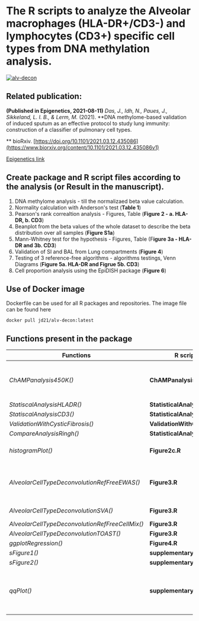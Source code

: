 # The R scripts to analyze the Alveolar macrophages (HLA-DR+/CD3-) and lymphocytes (CD3+) specific cell types from DNA methylation analysis.
[![alv-decon](https://github.com/JD2112/AlveolarCellTypeDeconvolution/actions/workflows/docker-image.yml/badge.svg?event=workflow_run)](https://github.com/JD2112/AlveolarCellTypeDeconvolution/actions/workflows/docker-image.yml)
## Related publication: 
**(Published in Epigenetics, 2021-08-11)**
*Das, J., Idh, N., Paues, J., Sikkeland, L. I. B., & Lerm, M.* (2021). **DNA methylome-based validation of induced sputum as an effective protocol to study lung immunity: construction of a classifier of pulmonary cell types. 

** bioRxiv. [https://doi.org/10.1101/2021.03.12.435086](https://www.biorxiv.org/content/10.1101/2021.03.12.435086v1) 

[Epigenetics link](https://www.tandfonline.com/doi/full/10.1080/15592294.2021.1969499)

## Create package and R script files according to the analysis (or Result in the manuscript).
1. DNA methylome analysis - till the normalizaed beta value calculation.
2. Normality calculation with Anderson's test (**Table 1**)
3. Pearson's rank correaltion analysis - Figures, Table (**Figure 2 - a. HLA-DR, b. CD3**)
4. Beanplot from the beta values of the whole dataset to describe the beta distribution over all samples (**Figure S1a**)
5. Mann-Whitney test for the hypothesis - Figures, Table (F**igure 3a - HLA-DR and 3b. CD3**)
6. Validation of SI and BAL from Lung compartments (**Figure 4**)
7. Testing of 3 reference-free algorithms - algorithms testings, Venn Diagrams (**Figure 5a. HLA-DR and Figrue 5b. CD3**)
8. Cell proportion analysis using the EpiDISH package (**Figure 6**)

## Use of Docker image
Dockerfile can be used for all R packages and repositories. The image file can be found here 
```
docker pull jd21/alv-decon:latest
```
## Functions present in the package
|Functions|R scripts| description|notes|
|---|----|----|----|
|*ChAMPanalysis450K()*|**ChAMPanalysis.R**|script for DNA methylation using ChAMP||
|*StatiscalAnalysisHLADR()*|**StatisticalAnalysis.R**|||
|*StatiscalAnalysisCD3()*|**StatisticalAnalysis.R**|||
|*ValidationWithCysticFibrosis()*|**ValidationWithCF.R**|||
|*CompareAnalysisRingh()*|**StatisticalAnalysis.R**|||
|*histogramPlot()*|**Figure2c.R**|histogram analysis for beta values||
|*AlveolarCellTypeDeconvolutionRefFreeEWAS()*|**Figure3.R**|Houseman algorithm reference free analysis||
|*AlveolarCellTypeDeconvolutionSVA()*|**Figure3.R**|SVA analysis||
|*AlveolarCellTypeDeconvolutionRefFreeCellMix()*|**Figure3.R**|||
|*AlveolarCellTypeDeconvolutionTOAST()*|**Figure3.R**|||
|*ggplotRegression()*|**Figure4.R**|||
|*sFigure1()*|**supplementaryFigureS1.R**|||
|*sFigure2()*|**supplementaryFigureS2.R**|||
|*qqPlot()*|**supplementaryFigureS3.R**|Q-Q plot for compare DNA methylome data|a sub-function can also be used; gg_qq()|
